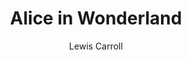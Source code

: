 ---
title: Alice in Wonderland
author: Lewis Carroll
genre: fantasy
series: Alice's Adventures
rating: 4
status: read
tags: book
date_read: 
date_added: 
date_started: 
date_finished: 
---